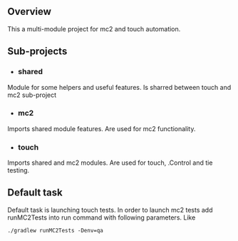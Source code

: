 ## Overview
This a multi-module project for mc2 and touch automation.

## Sub-projects
* ### shared
Module for some helpers and useful features. Is sharred between touch and mc2 sub-project

* ### mc2
Imports shared module features. Are used for mc2 functionality.

* ### touch
Imports shared and mc2 modules. Are used for touch, .Control and tie testing.

## Default task
Default task is launching touch tests.
In order to launch mc2 tests add runMC2Tests into run command with following parameters.
Like
```
./gradlew runMC2Tests -Denv=qa
```